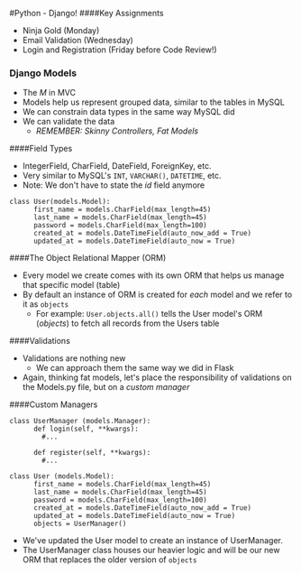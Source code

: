 #Python - Django!
####Key Assignments
- Ninja Gold (Monday)
- Email Validation (Wednesday)
- Login and Registration (Friday before Code Review!)

### Django Models

- The *M* in MVC
- Models help us represent grouped data, similar to the tables in MySQL
- We can constrain data types in the same way MySQL did
- We can validate the data
  - *REMEMBER: Skinny Controllers, Fat Models*

####Field Types

- IntegerField, CharField, DateField, ForeignKey, etc.
- Very similar to MySQL's `INT`, `VARCHAR()`, `DATETIME`, etc.
- Note: We don't have to state the *id* field anymore
```
class User(models.Model):
      first_name = models.CharField(max_length=45)
      last_name = models.CharField(max_length=45)
      password = models.CharField(max_length=100)
      created_at = models.DateTimeField(auto_now_add = True)
      updated_at = models.DateTimeField(auto_now = True)
```

####The Object Relational Mapper (ORM)

- Every model we create comes with its own ORM that helps us manage that specific model (table)
- By default an instance of ORM is created for _each_ model and we refer to it as `objects`
  - For example: `User.objects.all()` tells the User model's ORM (*objects*) to fetch all records from the Users table

####Validations

- Validations are nothing new
  - We can approach them the same way we did in Flask
- Again, thinking fat models, let's place the responsibility of validations on the Models.py file, but on a *custom manager*

####Custom Managers

```
class UserManager (models.Manager):
      def login(self, **kwargs):
        #...

      def register(self, **kwargs):
        #...

class User (models.Model):
      first_name = models.CharField(max_length=45)
      last_name = models.CharField(max_length=45)
      password = models.CharField(max_length=100)
      created_at = models.DateTimeField(auto_now_add = True)
      updated_at = models.DateTimeField(auto_now = True)
      objects = UserManager()
```
- We've updated the User model to create an instance of UserManager.
- The UserManager class houses our heavier logic and will be our new ORM that replaces the older version of `objects`
